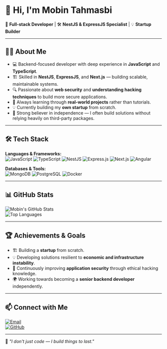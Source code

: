 # 👋 Hi, I'm Mobin Tahmasbi  

🚀 **Full-stack Developer** | 🛠 **NestJS & ExpressJS Specialist** | 💡 **Startup Builder**

---

## 🧑‍💻 About Me  
- 💻 Backend-focused developer with deep experience in **JavaScript** and **TypeScript**.  
- 🏗 Skilled in **NestJS**, **ExpressJS**, and **Next.js** — building scalable, maintainable systems.  
- 🔍 Passionate about **web security** and **understanding hacking techniques** to build more secure applications.  
- 🌱 Always learning through **real-world projects** rather than tutorials.  
- 💡 Currently building my **own startup** from scratch.  
- 🧠 Strong believer in independence — I often build solutions without relying heavily on third-party packages.  

---

## 🛠 Tech Stack  

**Languages & Frameworks:**  
![JavaScript](https://img.shields.io/badge/JavaScript-F7E018?style=for-the-badge&logo=javascript&logoColor=000)  ![TypeScript](https://img.shields.io/badge/TypeScript-3178C6?style=for-the-badge&logo=typescript&logoColor=fff)  ![NestJS](https://img.shields.io/badge/NestJS-E0234E?style=for-the-badge&logo=nestjs&logoColor=fff)  ![Express.js](https://img.shields.io/badge/Express.js-000000?style=for-the-badge&logo=express&logoColor=fff)  ![Next.js](https://img.shields.io/badge/Next.js-000?style=for-the-badge&logo=next.js&logoColor=fff)  ![Angular](https://img.shields.io/badge/Angular-DD0031?style=for-the-badge&logo=angular&logoColor=fff)  

**Databases & Tools:**  
![MongoDB](https://img.shields.io/badge/MongoDB-4EA94B?style=for-the-badge&logo=mongodb&logoColor=fff)  ![PostgreSQL](https://img.shields.io/badge/PostgreSQL-336791?style=for-the-badge&logo=postgresql&logoColor=fff)  ![Docker](https://img.shields.io/badge/Docker-2496ED?style=for-the-badge&logo=docker&logoColor=fff)  

---

## 📊 GitHub Stats  

![Mobin's GitHub Stats](https://github-readme-stats.vercel.app/api?username=mobintahmasbi&show_icons=true&theme=radical)  
![Top Languages](https://github-readme-stats.vercel.app/api/top-langs/?username=mobintahmasbi&layout=compact&theme=radical)  

---

## 🏆 Achievements & Goals  
- 🏗 Building a **startup** from scratch.  
- 💡 Developing solutions resilient to **economic and infrastructure instability**.  
- 🔐 Continuously improving **application security** through ethical hacking knowledge.  
- 🌍 Working towards becoming a **senior backend developer** independently.  

---
<!--
## 📌 Featured Repositories  
[![ReadMe Card](https://github-readme-stats.vercel.app/api/pin/?username=yourusername&repo=repo1&theme=radical)](https://github.com/yourusername/repo1)  
[![ReadMe Card](https://github-readme-stats.vercel.app/api/pin/?username=yourusername&repo=repo2&theme=radical)](https://github.com/yourusername/repo2)  

--- -->

## 📫 Connect with Me  
[![Email](https://img.shields.io/badge/Email-Contact_Me-D14836?style=for-the-badge&logo=gmail&logoColor=fff)](mailto:mobintahmasbi13801202@gmail.com)    
[![GitHub](https://img.shields.io/badge/GitHub-Follow_Me-181717?style=for-the-badge&logo=github&logoColor=fff)](https://github.com/mobintahmasbi)  

---

💬 *"I don't just code — I build things to last."*
